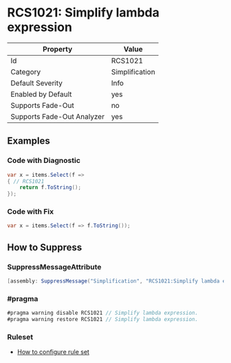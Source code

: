# RCS1021: Simplify lambda expression

Property | Value
--- | ---
Id|RCS1021
Category|Simplification
Default Severity|Info
Enabled by Default|yes
Supports Fade\-Out|no
Supports Fade\-Out Analyzer|yes

## Examples

### Code with Diagnostic

```csharp
var x = items.Select(f =>
{ // RCS1021
    return f.ToString();
});
```

### Code with Fix

```csharp
var x = items.Select(f => f.ToString());
```

## How to Suppress

### SuppressMessageAttribute

```csharp
[assembly: SuppressMessage("Simplification", "RCS1021:Simplify lambda expression.", Justification = "<Pending>")]
```

### \#pragma

```csharp
#pragma warning disable RCS1021 // Simplify lambda expression.
#pragma warning restore RCS1021 // Simplify lambda expression.
```

### Ruleset

* [How to configure rule set](../HowToConfigureAnalyzers.md)
